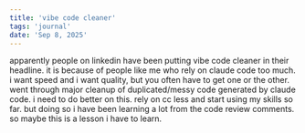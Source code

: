 ```yaml
---
title: 'vibe code cleaner'
tags: 'journal'
date: 'Sep 8, 2025'
---
```


apparently people on linkedin have been putting vibe code cleaner in their headline. it is because of people like me who rely on claude code too much. i want speed and i want quality, but you often have to get one or the other. went through major cleanup of duplicated/messy code generated by claude code. i need to do better on this. rely on cc less and start using my skills so far. but doing so i have been learning a lot from the code review comments. so maybe this is a lesson i have to learn.